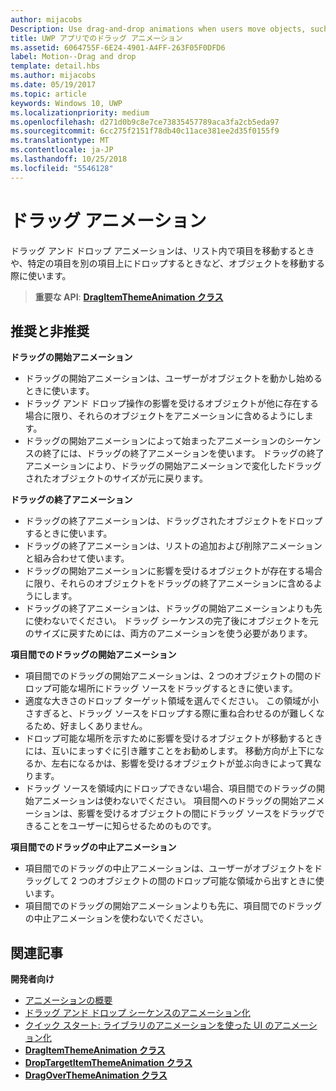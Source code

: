 ```yaml
---
author: mijacobs
Description: Use drag-and-drop animations when users move objects, such as moving an item within a list, or dropping an item on top of another.
title: UWP アプリでのドラッグ アニメーション
ms.assetid: 6064755F-6E24-4901-A4FF-263F05F0DFD6
label: Motion--Drag and drop
template: detail.hbs
ms.author: mijacobs
ms.date: 05/19/2017
ms.topic: article
keywords: Windows 10, UWP
ms.localizationpriority: medium
ms.openlocfilehash: d271d0b9c8e7ce73835457789aca3fa2cb5eda97
ms.sourcegitcommit: 6cc275f2151f78db40c11ace381ee2d35f0155f9
ms.translationtype: MT
ms.contentlocale: ja-JP
ms.lasthandoff: 10/25/2018
ms.locfileid: "5546128"
---
```

# <a name="drag-animations"></a>ドラッグ アニメーション




ドラッグ アンド ドロップ アニメーションは、リスト内で項目を移動するときや、特定の項目を別の項目上にドロップするときなど、オブジェクトを移動する際に使います。

> **重要な API**: [**DragItemThemeAnimation クラス**](https://msdn.microsoft.com/library/windows/apps/br243174)


## <a name="dos-and-donts"></a>推奨と非推奨


**ドラッグの開始アニメーション**

-   ドラッグの開始アニメーションは、ユーザーがオブジェクトを動かし始めるときに使います。
-   ドラッグ アンド ドロップ操作の影響を受けるオブジェクトが他に存在する場合に限り、それらのオブジェクトをアニメーションに含めるようにします。
-   ドラッグの開始アニメーションによって始まったアニメーションのシーケンスの終了には、ドラッグの終了アニメーションを使います。 ドラッグの終了アニメーションにより、ドラッグの開始アニメーションで変化したドラッグされたオブジェクトのサイズが元に戻ります。

**ドラッグの終了アニメーション**

-   ドラッグの終了アニメーションは、ドラッグされたオブジェクトをドロップするときに使います。
-   ドラッグの終了アニメーションは、リストの追加および削除アニメーションと組み合わせて使います。
-   ドラッグの開始アニメーションに影響を受けるオブジェクトが存在する場合に限り、それらのオブジェクトをドラッグの終了アニメーションに含めるようにします。
-   ドラッグの終了アニメーションは、ドラッグの開始アニメーションよりも先に使わないでください。 ドラッグ シーケンスの完了後にオブジェクトを元のサイズに戻すためには、両方のアニメーションを使う必要があります。

**項目間でのドラッグの開始アニメーション**

-   項目間でのドラッグの開始アニメーションは、2 つのオブジェクトの間のドロップ可能な場所にドラッグ ソースをドラッグするときに使います。
-   適度な大きさのドロップ ターゲット領域を選んでください。 この領域が小さすぎると、ドラッグ ソースをドロップする際に重ね合わせるのが難しくなるため、好ましくありません。
-   ドロップ可能な場所を示すために影響を受けるオブジェクトが移動するときには、互いにまっすぐに引き離すことをお勧めします。 移動方向が上下になるか、左右になるかは、影響を受けるオブジェクトが並ぶ向きによって異なります。
-   ドラッグ ソースを領域内にドロップできない場合、項目間でのドラッグの開始アニメーションは使わないでください。 項目間へのドラッグの開始アニメーションは、影響を受けるオブジェクトの間にドラッグ ソースをドラッグできることをユーザーに知らせるためのものです。

**項目間でのドラッグの中止アニメーション**

-   項目間でのドラッグの中止アニメーションは、ユーザーがオブジェクトをドラッグして 2 つのオブジェクトの間のドロップ可能な領域から出すときに使います。
-   項目間でのドラッグの開始アニメーションよりも先に、項目間でのドラッグの中止アニメーションを使わないでください。


## <a name="related-articles"></a>関連記事

**開発者向け**
* [アニメーションの概要](https://msdn.microsoft.com/library/windows/apps/mt187350)
* [ドラッグ アンド ドロップ シーケンスのアニメーション化](https://msdn.microsoft.com/library/windows/apps/xaml/jj649427)
* [クイック スタート: ライブラリのアニメーションを使った UI のアニメーション化](https://msdn.microsoft.com/library/windows/apps/xaml/hh452703)
* [**DragItemThemeAnimation クラス**](https://msdn.microsoft.com/library/windows/apps/br243174)
* [**DropTargetItemThemeAnimation クラス**](https://msdn.microsoft.com/library/windows/apps/br243186)
* [**DragOverThemeAnimation クラス**](https://msdn.microsoft.com/library/windows/apps/br243180)


 





